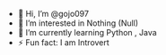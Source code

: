 - 👋 Hi, I’m @gojo097
- 👀 I’m interested in Nothing (Null)
- 🌱 I’m currently learning Python , Java
- ⚡ Fun fact: I am Introvert 

<!---
gojo097/gojo097 is a ✨ special ✨ repository because its `README.md` (this file) appears on your GitHub profile.
You can click the Preview link to take a look at your changes.
--->
